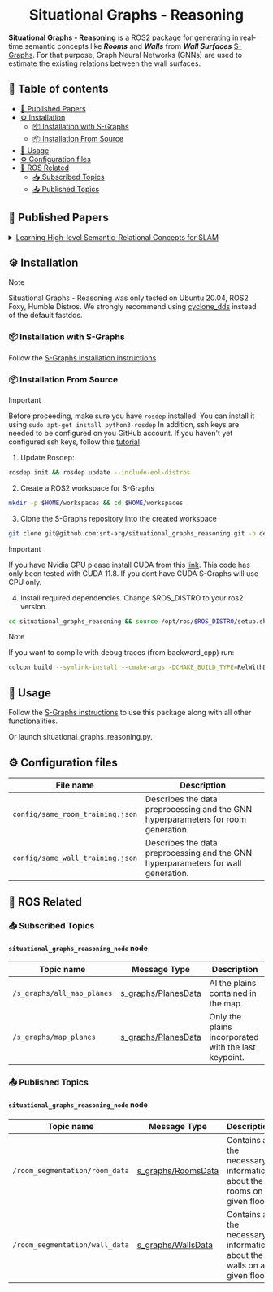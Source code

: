 <div align="center">
 <h1>Situational Graphs - Reasoning</h1>
</div>

**Situational Graphs - Reasoning** is a ROS2 package for generating in real-time semantic concepts like **_Rooms_** and **_Walls_** from **_Wall Surfaces_** [S-Graphs]([https://uni.lu/](https://github.com/snt-arg/lidar_situational_graphs)). For that purpose, Graph Neural Networks (GNNs) are used to estimate the existing relations between the wall surfaces. 

## 📜 Table of contents

- [📖 Published Papers](#published-papers)
- [⚙️ Installation](#installation)
  - [📦 Installation with S-Graphs](#installation-with-sgraphs)
  - [📦 Installation From Source](#installation-from-source)
- [🚀 Usage](#usage)
- [⚙️ Configuration files](#config-files)
- [🤖 ROS Related](#ros-related)
  - [📥 Subscribed Topics](#subscribed-topics)
  - [📤 Published Topics](#published-topics)

## 📖 Published Papers <a id="published-papers"></a>

<details >
    <summary><a href="https://arxiv.org/abs/2310.00401">Learning High-level Semantic-Relational Concepts for SLAM </a>
    </summary>

</details>

## ⚙️ Installation <a id="installation"></a>

<!-- TODO: When s-graphs is available in rosdistro add here the command to install -->

> [!NOTE]
> Situational Graphs - Reasoning was only tested on Ubuntu 20.04, ROS2 Foxy, Humble Distros.
> We strongly recommend using [cyclone_dds](https://docs.ros.org/en/humble/Installation/DDS-Implementations/Working-with-Eclipse-CycloneDDS.html) instead of the default fastdds.

### 📦 Installation with S-Graphs <a id="installation-with-sgraphs"></a>

Follow the [S-Graphs installation instructions](github.com:snt-arg/lidar_s_graphs.git)

### 📦 Installation From Source <a id="installation-from-source"></a>

> [!IMPORTANT]
> Before proceeding, make sure you have `rosdep` installed. You can install it using `sudo apt-get install python3-rosdep`
> In addition, ssh keys are needed to be configured on you GitHub account. If you haven't
> yet configured ssh keys, follow this [tutorial](https://docs.github.com/en/authentication/connecting-to-github-with-ssh/generating-a-new-ssh-key-and-adding-it-to-the-ssh-agent)

1. Update Rosdep:

```sh
rosdep init && rosdep update --include-eol-distros
```

2. Create a ROS2 workspace for S-Graphs

```bash
mkdir -p $HOME/workspaces && cd $HOME/workspaces
```

3. Clone the S-Graphs repository into the created workspace

```bash
git clone git@github.com:snt-arg/situational_graphs_reasoning.git -b develop
```

> [!IMPORTANT]
> If you have Nvidia GPU please install CUDA from this [link](https://developer.nvidia.com/cuda-11-8-0-download-archive). This code has only been tested with CUDA 11.8.
> If you dont have CUDA S-Graphs will use CPU only.

4. Install required dependencies. Change $ROS_DISTRO to your ros2 version.

```bash
cd situational_graphs_reasoning && source /opt/ros/$ROS_DISTRO/setup.sh && pip3 install -r requirements.txt
```

> [!NOTE]
> If you want to compile with debug traces (from backward_cpp) run:

```bash
colcon build --symlink-install --cmake-args -DCMAKE_BUILD_TYPE=RelWithDebInfo
```

## 🚀 Usage <a id="usage"></a>

Follow the [S-Graphs instructions](github.com:snt-arg/lidar_s_graphs.git) to use this package along with all other functionalities.

Or launch situational_graphs_reasoning.py.

## ⚙️ Configuration files <a id="config-files"></a>

| File name                     | Description                                                                          |
| ------------------------------ | ----------------------------------------------------------------------------------- |
| `config/same_room_training.json` | Describes the data preprocessing and the GNN hyperparameters for room generation. |
| `config/same_wall_training.json` | Describes the data preprocessing and the GNN hyperparameters for wall generation. |

## 🤖 ROS Related <a id="ros-related"></a>

### 📥 Subscribed Topics <a id="subscribed-topics"></a>

#### `situational_graphs_reasoning_node` node

| Topic name         | Message Type                                                                                        | Description                              |
| -------------------------- | --------------------------------------------------------------------------------------------------- | ------------------------------------------------------- |
| `/s_graphs/all_map_planes` | [s_graphs/PlanesData](https://github.com/snt-arg/s_graphs/blob/feature/ros2/msg/PlanesData.msg)              | Al the plains contained in the map. |
| `/s_graphs/map_planes`     | [s_graphs/PlanesData](https://github.com/snt-arg/s_graphs/blob/feature/ros2/msg/PlanesData.msg) | Only the plains incorporated with the last keypoint.    |

### 📤 Published Topics <a id="published-topics"></a>

#### `situational_graphs_reasoning_node` node

| Topic name                     | Message Type                                                                                  | Description                                                              |
| ------------------------------ | --------------------------------------------------------------------------------------------- | ------------------------------------------------------------------------ |
| `/room_segmentation/room_data` | [s_graphs/RoomsData](https://github.com/snt-arg/s_graphs/blob/feature/ros2/msg/RoomsData.msg) | Contains all the necessary information about the rooms on a given floor. |
| `/room_segmentation/wall_data` | [s_graphs/WallsData](https://github.com/snt-arg/s_graphs/blob/feature/ros2/msg/WallsData.msg) | Contains all the necessary information about the walls on a given floor. |
